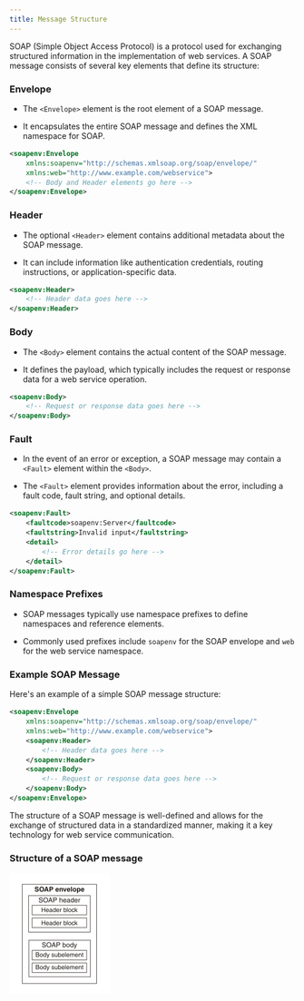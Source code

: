 ```yaml
---
title: Message Structure 
---
```


SOAP (Simple Object Access Protocol) is a protocol used for exchanging structured information in the implementation of web services. A SOAP message consists of several key elements that define its structure:

### Envelope

- The `<Envelope>` element is the root element of a SOAP message.

- It encapsulates the entire SOAP message and defines the XML namespace for SOAP.

```xml
<soapenv:Envelope
    xmlns:soapenv="http://schemas.xmlsoap.org/soap/envelope/"
    xmlns:web="http://www.example.com/webservice">
    <!-- Body and Header elements go here -->
</soapenv:Envelope>
```

### Header

- The optional `<Header>` element contains additional metadata about the SOAP message.

- It can include information like authentication credentials, routing instructions, or application-specific data.

```xml
<soapenv:Header>
    <!-- Header data goes here -->
</soapenv:Header>
```

### Body

- The `<Body>` element contains the actual content of the SOAP message.

- It defines the payload, which typically includes the request or response data for a web service operation.

```xml
<soapenv:Body>
    <!-- Request or response data goes here -->
</soapenv:Body>
```

### Fault

- In the event of an error or exception, a SOAP message may contain a `<Fault>` element within the `<Body>`.

- The `<Fault>` element provides information about the error, including a fault code, fault string, and optional details.

```xml
<soapenv:Fault>
    <faultcode>soapenv:Server</faultcode>
    <faultstring>Invalid input</faultstring>
    <detail>
        <!-- Error details go here -->
    </detail>
</soapenv:Fault>
```

### Namespace Prefixes

- SOAP messages typically use namespace prefixes to define namespaces and reference elements.

- Commonly used prefixes include `soapenv` for the SOAP envelope and `web` for the web service namespace.

### Example SOAP Message

Here's an example of a simple SOAP message structure:

```xml
<soapenv:Envelope
    xmlns:soapenv="http://schemas.xmlsoap.org/soap/envelope/"
    xmlns:web="http://www.example.com/webservice">
    <soapenv:Header>
        <!-- Header data goes here -->
    </soapenv:Header>
    <soapenv:Body>
        <!-- Request or response data goes here -->
    </soapenv:Body>
</soapenv:Envelope>
```

The structure of a SOAP message is well-defined and allows for the exchange of structured data in a standardized manner, making it a key technology for web service communication.

### Structure of a SOAP message

![soapmsg.gif](./static/soapmsg.gif)
